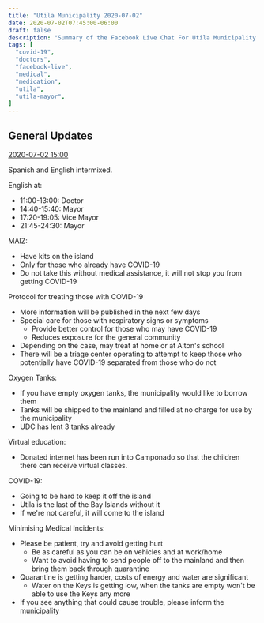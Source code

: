 ```yaml
---
title: "Utila Municipality 2020-07-02"
date: 2020-07-02T07:45:00-06:00
draft: false
description: "Summary of the Facebook Live Chat For Utila Municipality at 2020-07-02 07:45"
tags: [
  "covid-19",
  "doctors",
  "facebook-live",
  "medical",
  "medication",
  "utila",
  "utila-mayor",
]
---
```


General Updates
---------------

[2020-07-02 15:00](https://www.facebook.com/watch/?v=980696239031996)

Spanish and English intermixed.

English at:
* 11:00-13:00: Doctor
* 14:40-15:40: Mayor
* 17:20-19:05: Vice Mayor
* 21:45-24:30: Mayor

MAIZ:
* Have kits on the island
* Only for those who already have COVID-19
* Do not take this without medical assistance, it will not stop you from
  getting COVID-19

Protocol for treating those with COVID-19
* More information will be published in the next few days
* Special care for those with respiratory signs or symptoms
  * Provide better control for those who may have COVID-19
  * Reduces exposure for the general community
* Depending on the case, may treat at home or at Alton's school
* There will be a triage center operating to attempt to keep those who
  potentially have COVID-19 separated from those who do not

Oxygen Tanks:
* If you have empty oxygen tanks, the municipality would like to borrow them
* Tanks will be shipped to the mainland and filled at no charge for use by the
  municipality
* UDC has lent 3 tanks already

Virtual education:
* Donated internet has been run into Camponado so that the children there can
  receive virtual classes.

COVID-19:
* Going to be hard to keep it off the island
* Utila is the last of the Bay Islands without it
* If we're not careful, it will come to the island

Minimising Medical Incidents:
* Please be patient, try and avoid getting hurt
  * Be as careful as you can be on vehicles and at work/home
  * Want to avoid having to send people off to the mainland and then bring them
    back through quarantine
* Quarantine is getting harder, costs of energy and water are significant
  * Water on the Keys is getting low, when the tanks are empty won't be able to
    use the Keys any more
* If you see anything that could cause trouble, please inform the municipality
